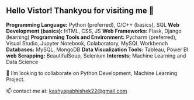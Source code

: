 ## Hello Vistor! Thankyou for visiting me :pray:

   **Programming Language:** Python (preferred), C/C++ (basics), SQL
    **Web Development (basics):** HTML, CSS, JS
    **Web Frameworks:** Flask, Django (learning)
    **Programming Tools and Environment:** Pycharm (preferred), Visual Studio, Jupyter Notebook, Colaboratory, MySQL Workbench
    **Databases:** MySQL, MongoDB
    **Data Visualization Tools:** Tableau, Power BI
    **web Scrapping:** BeautifulSoup, Selenium
    **Interests:** Machine Learning and Data Science
    
   👯 I’m looking to collaborate on Python Development, Machine Learning Project.
   

📫 contact me at: kashyapabhishek22@gmail.com





<!--
# ![visitor badge](https://visitor-badge.laobi.icu/badge?page_id=abhikashyapr22)
**abhikashyapr22/abhikashyapr22** is a ✨ _special_ ✨ repository because its `README.md` (this file) appears on your GitHub profile.

Here are some ideas to get you started:

#📫 mail me at: kashyapabhishek22@gmail.com

- 🔭 I’m currently working on ...
- 🌱 I’m currently learning ...
- 👯 I’m looking to collaborate on ...
- 🤔 I’m looking for help with ...
- 💬 Ask me about ...
...
- 😄 Pronouns: ...
- ⚡ Fun fact: ...
-->
